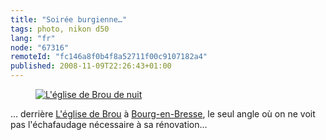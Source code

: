 ```yaml
---
title: "Soirée burgienne…"
tags: photo, nikon d50
lang: "fr"
node: "67316"
remoteId: "fc146a8f0b4f8a52711f00c9107182a4"
published: 2008-11-09T22:26:43+01:00
---
```

<figure class="object-center"><a href="/images/l-eglise-de-brou-de-nuit.jpg"><img loading="lazy" src="/images/660x/l-eglise-de-brou-de-nuit.jpg" alt="L'église de Brou de nuit">
</a></figure>


… derrière [L'église de Brou](http://photos.pwet.fr/galeries/le-monastere-royal-de-brou/) à [Bourg-en-Bresse](http://photos.pwet.fr/villes-et-departements/ain-01/bourg-en-bresse/), le seul angle où on ne voit pas l'échafaudage nécessaire à sa rénovation…

